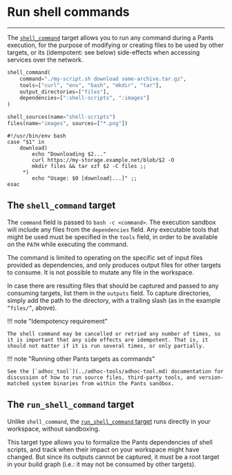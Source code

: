 # Run shell commands

---

The [`shell_command`](doc:reference-shell_command) target allows you to run any command during a Pants execution, for the purpose of modifying or creating files to be used by other targets, or its (idempotent: see below) side-effects when accessing services over the network.

```python title="BUILD"
shell_command(
    command="./my-script.sh download some-archive.tar.gz",
    tools=["curl", "env", "bash", "mkdir", "tar"],
    output_directories=["files"],
    dependencies=[":shell-scripts", ":images"]
)

shell_sources(name="shell-scripts")
files(name="images", sources=["*.png"])
```

```shell title="my-script.sh"
#!/usr/bin/env bash
case "$1" in
    download)
        echo "Downloading $2..."
        curl https://my-storage.example.net/blob/$2 -O
        mkdir files && tar xzf $2 -C files ;;
     *)
        echo "Usage: $0 [download|...]" ;;
esac
```

## The `shell_command` target

The `command` field is passed to `bash -c <command>`. The execution sandbox will include any files from the `dependencies` field. Any executable tools that might be used must be specified in the `tools` field, in order to be available on the `PATH` while executing the command.

The command is limited to operating on the specific set of input files provided as dependencies, and only produces output files for other targets to consume. It is not possible to mutate any file in the workspace.

In case there are resulting files that should be captured and passed to any consuming targets, list them in the `outputs` field. To capture directories, simply add the path to the directory, with a trailing slash (as in the example `”files/”`, above).

!!! note "Idempotency requirement"

    The shell command may be cancelled or retried any number of times, so it is important that any side effects are idempotent. That is, it should not matter if it is run several times, or only partially.

!!! note "Running other Pants targets as commands"

    See the [`adhoc_tool`](../adhoc-tools/adhoc-tool.md) documentation for discussion of how to run source files, third-party tools, and version-matched system binaries from within the Pants sandbox.

## The `run_shell_command` target

Unlike `shell_command`, the [`run_shell_command` target](doc:reference-run_shell_command) runs directly in your workspace, without sandboxing.

This target type allows you to formalize the Pants dependencies of shell scripts, and track when their impact on your workspace might have changed. But since its outputs cannot be captured, it must be a root target in your build graph (i.e.: it may not be consumed by other targets).
